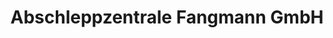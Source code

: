 ---
title: "Abschleppzentrale Fangmann GmbH"
url: /solingen/abschleppzentrale-fangmann-gmbh/
shop: Autowerkstatt
---